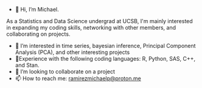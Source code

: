 - 👋 Hi, I’m Michael.
 
As a Statistics and Data Science undergrad at UCSB, I'm mainly interested in expanding my coding skills, networking with other members, and collaborating on projects.


- 👀 I’m interested in time series, bayesian inference, Principal Component Analysis (PCA), and other interesting projects
- 🌱Experience with the following coding languages: R, Python, SAS, C++, and Stan.
- 💞️ I’m looking to collaborate on a project
- 📫 How to reach me: ramirezmichaelp@proton.me

<!---
michael-p-ramirez/michael-p-ramirez is a ✨ special ✨ repository because its `README.md` (this file) appears on your GitHub profile.
You can click the Preview link to take a look at your changes.
--->
